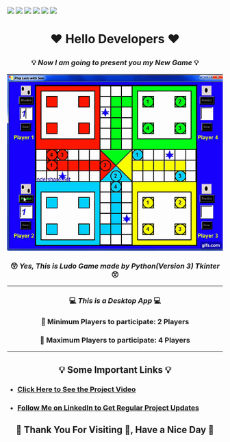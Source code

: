 ![](https://img.shields.io/badge/Programming_Language-Python-blue.svg)
![](https://img.shields.io/badge/Main_Tool_Used-Tkinter-gold.svg)
![](https://img.shields.io/badge/Supporting_Tool_Used-Pillow-orange.svg)
![](https://img.shields.io/badge/Game-Ludo-yellow.svg)
![](https://img.shields.io/badge/Python_Version-3.7-brown.svg)
![](https://img.shields.io/badge/Status-Complete-green.svg)

# <p align="center"> ❤️ Hello Developers ❤️ </p>

### <p align="center">  💡 _Now I am going to present you my New Game_ 💡 </p>

<p align="center"><img src="ludo_gif.gif"></p>

###  <p align="center">😲 _Yes, This is Ludo Game made by Python(Version 3) Tkinter_ 😲</p>

---

### <p align="center"> 💻 <i>_This is a Desktop App_</i> 💻</p>
### <p align="center"> 📌 Minimum Players to participate: 2 Players</p>
### <p align="center"> 📌 Maximum Players to participate: 4 Players</p>


---
<h2 align="center"><b>💡 Some Important Links 💡</b></h2>

- ### [Click Here to See the Project Video](https://youtu.be/K6LHcfr1HMQ "LCO")

- ### [Follow Me on LinkedIn to Get Regular Project Updates](https://www.linkedin.com/in/samarpan-dasgupta-4aa1061b0/ "LCO")

<h2 align="center"><b>🧡 Thank You For Visiting 🙏, Have a Nice Day 🧡</b></h2>



